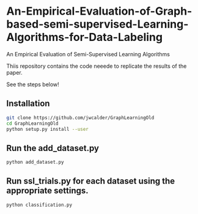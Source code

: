 # An-Empirical-Evaluation-of-Graph-based-semi-supervised-Learning-Algorithms-for-Data-Labeling
An Empirical Evaluation of Semi-Supervised Learning Algorithms

Thiis repository contains the code neeede to replicate the results of the paper.

See the steps below!

## Installation 

```sh
git clone https://github.com/jwcalder/GraphLearningOld
cd GraphLearningOld
python setup.py install --user
```
## Run the add_dataset.py
```sh
python add_dataset.py
```

## Run ssl_trials.py for each dataset using the appropriate settings.

```
python classification.py
```
